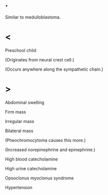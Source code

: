 # .

Similar to medulloblastoma.

# <

Preschool child

(Originates from neural crest cell.)

(Occurs anywhere along the sympathetic chain.)

# >

Abdominal swelling

Firm mass

Irregular mass

Bilateral mass

(Pheochromocytoma causes this more.)

(Increased norepinephrine and epinephrine.)

High blood catecholamine

High urine catecholamine

Opsoclonus myoclonus syndrome

Hypertension
